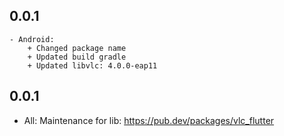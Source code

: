 ## 0.0.1
    - Android:
        + Changed package name
        + Updated build gradle
        + Updated libvlc: 4.0.0-eap11
## 0.0.1
 - All: Maintenance for lib: https://pub.dev/packages/vlc_flutter
